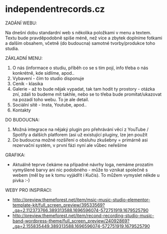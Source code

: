 # independentrecords.cz

ZADÁNÍ WEBU:

Na dnešní dobu standardní web s několika položkami v menu a textem. Textu bude pravděpodobně spíše méně, než více a zbytek doplníme fotkami a dalším obsahem, včetně (do budoucna) samotné tvorby/produkce toho studia.

ZÁKLADNÍ MENU:
  1) O nás (informace o studiu, příběh co se s tím pojí, info třeba o nás konkrétně, kde sídlíme, apod..
  2) Vybavení - čím to studio disponuje
  3) Ceník - klasika
  4) Galerie - až to bude nějak vypadat, tak tam hodit ty prostory - otázka zní, zdali to budeme mít takhle, nebo se to třeba bude promítat/ukazovat na pozadí toho webu. To je ale detail.
  5) Sociální sítě - Insta, Youtube, apod..
  6) Kontakty

DO BUDOUCNA:
  1) Možná integrace na nějaký plugin pro přehrávání věcí z YouTube / Spotify a dalších platforem (asi už existující pluginy, lze jen použít
  2) Do budoucna možné rozšíření o obsluhu zkušebny = primárně asi rezervační systém, v první fázi nyní ale vůbec neřešíme

GRAFIKA:
  - Aktuálně teprve čekáme na případné návrhy loga, nemáme prozatím vymyšlené barvy ani nic podobného - může to vznikat společně s webem (měl by se k tomu vyjádřit i Kučis). To můžem vymyslet někde u pivka :-)

WEBY PRO INSPIRACI:
- http://preview.themeforest.net/item/msic-music-studio-elementor-template-kit/full_screen_preview/39533569?_ga=2.112373766.389313588.1696596074-572751919.1679525790
- http://preview.themeforest.net/item/recond-recording-studio-music-band-wordpress-theme/full_screen_preview/24092869?_ga=2.155835449.389313588.1696596074-572751919.1679525790
